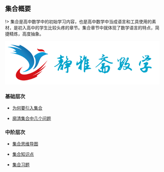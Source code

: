 ## 集合概要 <!-- {docsify-ignore} -->

!> 集合是高中数学中的初始学习内容，也是高中数学中当成语言和工具使用的素材，是初入高中的学生比较头疼的章节。集合章节中就体现了数学语言的特点，简捷精炼，高度抽象。


![](_media/992978-20211106200653478-1467596437.png)

###   基础层次

  * [为何要引入集合](https://www.cnblogs.com/wanghai0666/p/13489188.html)

  * <a href="http://www.cnblogs.com/wanghai0666/p/7327638.html"    target="_blank">廓清集合中几个问题</a>

###   中阶层次

  * <a href="https://www.cnblogs.com/wanghai0666/p/13531833.html"    target="_blank">集合思维导图</a>

  * <a href="http://www.cnblogs.com/wanghai0666/p/7171155.html"    target="_blank">集合知识点</a>

  * <a href="http://www.cnblogs.com/wanghai0666/p/6782025.html"    target="_blank">集合习题</a>


